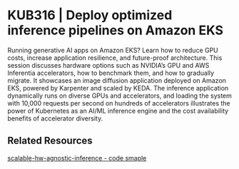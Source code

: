 # KUB316 | Deploy optimized inference pipelines on Amazon EKS

Running generative AI apps on Amazon EKS? Learn how to reduce GPU costs, increase application resilience, and future-proof architecture. This session discusses hardware options such as NVIDIA’s GPU and AWS Inferentia accelerators, how to benchmark them, and how to gradually migrate. It showcases an image diffusion application deployed on Amazon EKS, powered by Karpenter and scaled by KEDA. The inference application dynamically runs on diverse GPUs and accelerators, and loading the system with 10,000 requests per second on hundreds of accelerators illustrates the power of Kubernetes as an AI/ML inference engine and the cost availability benefits of accelerator diversity.

## Related Resources
[scalable-hw-agnostic-inference - code smaple](https://github.com/aws-samples/scalable-hw-agnostic-inference)
